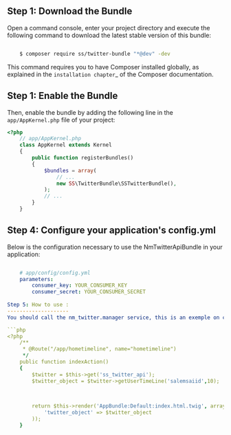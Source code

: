 Step 1: Download the Bundle
----------------------

Open a command console, enter your project directory and execute the
following command to download the latest stable version of this bundle:

```bash

    $ composer require ss/twitter-bundle "*@dev" -dev
```
This command requires you to have Composer installed globally, as explained
in the `installation chapter`_ of the Composer documentation.

Step 1: Enable the Bundle
--------------------

Then, enable the bundle by adding the following line in the ``app/AppKernel.php``
file of your project:

```php
<?php
    // app/AppKernel.php
    class AppKernel extends Kernel
    {
        public function registerBundles()
        {
            $bundles = array(
                // ...
                new SS\TwitterBundle\SSTwitterBundle(),
            );
            // ...
        }
    }
```
Step 4: Configure your application's config.yml
--------------------

Below is the configuration necessary to use the NmTwitterApiBundle
in your application:

```yaml

    # app/config/config.yml
    parameters:
        consumer_key: YOUR_CONSUMER_KEY
        consumer_secret: YOUR_CONSUMER_SECRET
        
Step 5: How to use :
--------------------
You should call the nm_twitter.manager service, this is an exemple on controller :

```php
<?php
    /**
     * @Route("/app/hometimeline", name="hometimeline")
     */
    public function indexAction()
    {
        $twitter = $this->get('ss_twitter_api');
        $twitter_object = $twitter->getUserTimeLine('salemsaiid',10);

      
        
        return $this->render('AppBundle:Default:index.html.twig', array(
            'twitter_object' => $twitter_object
        ));
    }
```

